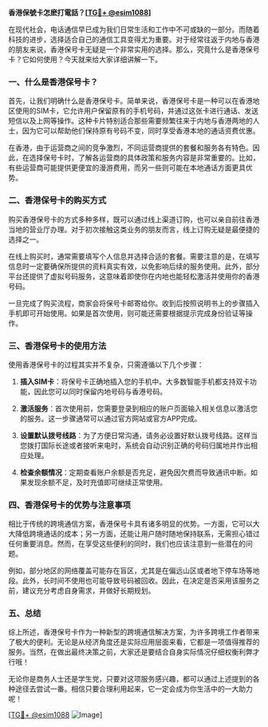 **香港保號卡怎麽打電話？[[TG💪+ @esim1088](https://t.me/s/esim1088)]**

在现代社会，电话通信早已成为我们日常生活和工作中不可或缺的一部分。而随着科技的进步，选择适合自己的通信工具变得尤为重要。对于经常往返于内地与香港的朋友来说，香港保号卡无疑是一个非常实用的选择。那么，究竟什么是香港保号卡？它如何使用？今天就来给大家详细讲解一下。

### 一、什么是香港保号卡？

首先，让我们明确什么是香港保号卡。简单来说，香港保号卡是一种可以在香港地区使用的SIM卡，它允许用户保留原有的手机号码，并通过这张卡进行通话、发送短信以及上网等操作。这种卡片特别适合那些需要频繁往来于内地与香港两地的人士，因为它可以帮助他们保持原有号码不变，同时享受香港本地的通话资费优惠。

在香港，由于运营商之间的竞争激烈，不同运营商提供的套餐和服务各有特色。因此，在选择保号卡时，了解各运营商的具体政策和服务内容是非常重要的。比如，有些运营商可能提供更便宜的漫游费用，而另一些则可能在本地通话方面更具优势。

### 二、香港保号卡的购买方式

购买香港保号卡的方式多种多样，既可以通过线上渠道订购，也可以亲自前往香港当地的营业厅办理。对于初次接触这类业务的朋友而言，线上订购无疑是最便捷的选择之一。

在线上购买时，通常需要填写个人信息并选择合适的套餐。需要注意的是，在填写信息时一定要确保所提供的资料真实有效，以免影响后续的服务使用。此外，部分平台还提供了虚拟号码服务，这意味着即使你在内地也能轻松激活并使用你的香港号码。

一旦完成了购买流程，商家会将保号卡邮寄给你。收到后按照说明书上的步骤插入手机即可开始使用。如果是首次使用，则可能还需要根据提示完成身份验证等操作。

### 三、香港保号卡的使用方法

使用香港保号卡的过程其实并不复杂，只需遵循以下几个步骤：

1. **插入SIM卡**：将保号卡正确地插入您的手机中。大多数智能手机都支持双卡功能，因此您可以同时保留内地号码与香港号码。
   
2. **激活服务**：首次使用前，您需要登录到相应的账户页面输入相关信息以激活您的服务。这一步骤通常可以通过官方网站或官方APP完成。

3. **设置默认拨号线路**：为了方便日常沟通，请务必设置好默认拨号线路。这样当您拨打国际长途或者接听来电时，系统会自动识别正确的号码归属地并作出相应处理。

4. **检查余额情况**：定期查看账户余额是否充足，避免因欠费而导致通讯中断。如果发现余额不足，及时充值即可继续正常使用。

### 四、香港保号卡的优势与注意事项

相比于传统的跨境通信方案，香港保号卡具有诸多明显的优势。一方面，它可以大大降低跨境通话的成本；另一方面，还能让用户随时随地保持联系，无需担心错过任何重要消息。然而，在享受这些便利的同时，我们也应该注意到一些潜在的问题。

例如，部分地区的网络覆盖可能存在盲区，尤其是在偏远山区或者地下停车场等地段。此外，长时间不使用也可能导致号码被回收。因此，在决定是否采用该服务之前，建议充分考虑自身需求，并做好长期规划。

### 五、总结

综上所述，香港保号卡作为一种新型的跨境通信解决方案，为许多跨境工作者带来了极大的便利。无论是从经济角度还是实际应用层面来看，它都是一项值得推荐的服务。当然，在做出最终决策之前，大家还是要结合自身实际情况仔细权衡利弊才行哦！

无论你是商务人士还是学生党，只要对这项服务感兴趣，都可以通过上述提到的各种途径去尝试一番。相信只要合理利用起来，它一定会成为你生活中的一大助力呢！

[[TG💪+ @esim1088](https://t.me/s/esim1088) ![Image](https://i.postimg.cc/4NQfJmqS/Snipaste-2025-05-13-00-14-12.png)]